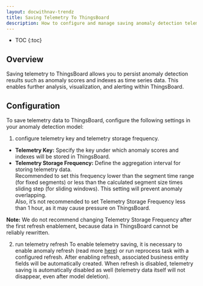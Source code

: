 ```yaml
---
layout: docwithnav-trendz
title: Saving Telemetry To ThingsBoard
description: How to configure and manage saving anomaly detection telemetry data to ThingsBoard.
---
```


* TOC
{:toc}

## Overview

Saving telemetry to ThingsBoard allows you to persist anomaly detection results such as anomaly scores and indexes as
time series data. This enables further analysis, visualization, and alerting within ThingsBoard.

## Configuration

To save telemetry data to ThingsBoard, configure the following settings in your anomaly detection model:

1) configure telemetry key and telemetry storage frequency.
- **Telemetry Key:** Specify the key under which anomaly scores and indexes will be stored in ThingsBoard.
- **Telemetry Storage Frequency:** Define the aggregation interval for storing telemetry data.  
  Recommended to set this frequency lower than the segment time range (for fixed segments) or less than the
  calculated segment size times sliding step (for sliding windows). This setting will prevent anomaly overlapping.  
  Also, it’s not recommended to set Telemetry Storage Frequency less than 1 hour, as it may cause pressure on ThingsBoard.

**Note:** We do not recommend changing Telemetry Storage Frequency after the first refresh enablement, because data in ThingsBoard cannot be reliably rewritten.

2) run telemetry refresh 
To enable telemetry saving, it is necessary to enable anomaly refresh (read more [here](/docs/trendz/anomaly/refresh-reprocess.md)) 
or run reprocess task with a configured refresh. After enabling refresh, associated business entity fields will be automatically created. 
When refresh is disabled, telemetry saving is automatically disabled as well (telemetry data itself will not disappear, even after model deletion).

